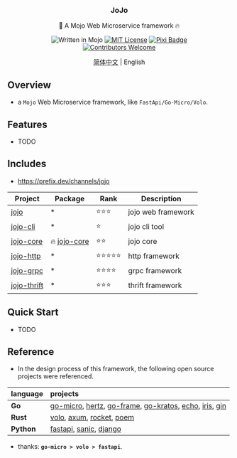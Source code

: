 <a name="readme-top"></a>

<!-- PROJECT LOGO -->
<br />
<div align="center">

<h3 align="center">JoJo</h3>

  <p align="center">
    🐝 A Mojo Web Microservice framework 🔥
    <br/>

![Written in Mojo][language-shield]
[![MIT License][license-shield]][license-url]
[![Pixi Badge](https://img.shields.io/endpoint?url=https://raw.githubusercontent.com/prefix-dev/pixi/main/assets/badge/v0.json)](https://pixi.sh)
<br/>
[![Contributors Welcome][contributors-shield]][contributors-url]

[简体中文](README_CN.md) | English

  </p>
</div>

## Overview

- a `Mojo` Web Microservice framework, like `FastApi/Go-Micro/Volo`.

## Features

- TODO

## Includes

- https://prefix.dev/channels/jojo

| Project                               | Package                   | Rank       | Description        |
|---------------------------------------|---------------------------|------------|--------------------|
| [jojo](./packages/jojo)               | *                         | ⭐️⭐️⭐️     | jojo web framework |
| [jojo-cli](./packages/jojo-cli)       | *                         | ⭐️         | jojo cli tool      |
| [jojo-core](./packages/jojo-core)     | 🔥 [jojo-core][jojo-core] | ⭐️⭐️       | jojo core          |
| [jojo-http](./packages/jojo-http)     | *                         | ⭐️⭐️⭐️⭐️⭐️ | http framework     |                     | http               |
| [jojo-grpc](./packages/jojo-grpc)     | *                         | ⭐️⭐️⭐️⭐️   | grpc framework     |                     | `jgp`  | grpc               |
| [jojo-thrift](./packages/jojo-thrift) | *                         | ⭐️⭐️️⭐️    | thrift framework   |                     | `jgp`  | grpc               |

## Quick Start

- TODO

## Reference

- In the design process of this framework, the following open source projects were referenced.

| language   | projects                                                                                   |
|:-----------|:-------------------------------------------------------------------------------------------|
| **Go**     | [go-micro][3], [hertz][4], [go-frame][5], [go-kratos][6], [echo][12], [iris][13], [gin][7] | 
| **Rust**   | [volo][8], [axum][9], [rocket][11], [poem][10]                                             |
| **Python** | [fastapi][1], [sanic][14], [django][2]                                                     |

- thanks: **`go-micro > volo > fastapi`**.

[1]: https://github.com/fastapi/fastapi

[2]: https://github.com/django/django

[3]: https://github.com/micro/go-micro

[4]: https://github.com/cloudwego/hertz

[5]: https://github.com/gogf/gf

[6]: https://github.com/go-kratos/kratos

[7]: https://github.com/gin-gonic/gin

[8]: https://github.com/cloudwego/volo

[9]: https://github.com/tokio-rs/axum


[10]: https://github.com/poem-web/poem

[11]: https://github.com/rwf2/Rocket

[12]: https://github.com/labstack/echo

[13]: https://github.com/kataras/iris

[14]: https://github.com/sanic-org/sanic

[language-shield]: https://img.shields.io/badge/language-mojo-orange

[license-shield]: https://img.shields.io/github/license/better-mojo/jojo?logo=github

[license-url]: https://github.com/better-mojo/jojo/blob/main/LICENSE

[contributors-shield]: https://img.shields.io/badge/contributors-welcome!-blue

[contributors-url]: https://github.com/better-mojo/jojo#contributing

[jojo-core]: https://prefix.dev/channels/jojo/packages/jojo-core



